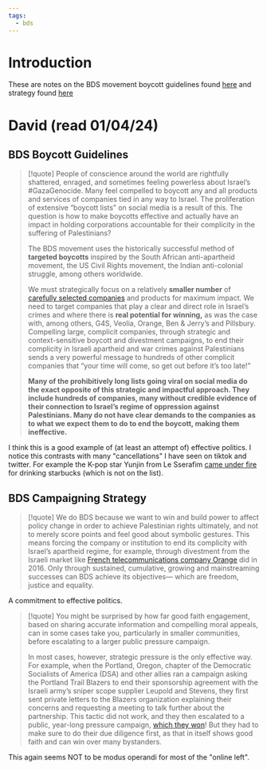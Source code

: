 ```yaml
---
tags:
  - bds
---
```

# Introduction 

These are notes on the BDS movement boycott guidelines found [here](https://bdsmovement.net/Act-Now-Against-These-Companies-Profiting-From-Genocide) and strategy found [here](https://bdsmovement.net/BDS-Guide-Strategic-Campaigning)

# David (read 01/04/24)

## BDS Boycott Guidelines

> [!quote]
> People of conscience around the world are rightfully shattered, enraged, and sometimes feeling powerless about Israel’s \#GazaGenocide. Many feel compelled to boycott any and all products and services of companies tied in any way to Israel. The proliferation of extensive “boycott lists” on social media is a result of this. The question is how to make boycotts effective and actually have an impact in holding corporations accountable for their complicity in the suffering of Palestinians? 
> 
> The BDS movement uses the historically successful method of **targeted boycotts** inspired by the South African anti-apartheid movement, the US Civil Rights movement, the Indian anti-colonial struggle, among others worldwide. 
> 
> We must strategically focus on a relatively **smaller number** of [carefully selected companies](https://bdsmovement.net/BDS-Guide-Strategic-Campaigning) and products for maximum impact. We need to target companies that play a clear and direct role in Israel’s crimes and where there is **real potential for winning,** as was the case with, among others, G4S, Veolia, Orange, Ben & Jerry’s and Pillsbury. Compelling large, complicit companies, through strategic and context-sensitive boycott and divestment campaigns, to end their complicity in Israeli apartheid and war crimes against Palestinians sends a very powerful message to hundreds of other complicit companies that “your time will come, so get out before it’s too late!”
> 
> **Many of the prohibitively long lists going viral on social media do the exact opposite of this strategic and impactful approach. They include hundreds of companies, many without credible evidence of their connection to Israel’s regime of oppression against Palestinians. Many do not have clear demands to the companies as to what we expect them to do to end the boycott, making them ineffective.**

I think this is a good example of (at least an attempt of) effective politics. I notice this contrasts with many "cancellations" I have seen on tiktok and twitter. For example the K-pop star Yunjin from Le Sserafim [came under fire](https://koreajoongangdaily.joins.com/news/2024-03-12/entertainment/kpop/Le-Sserafims-Huh-Yunjin-under-fire-for-drinking-proIsrael-Starbucks/2000191) for drinking starbucks (which is not on the list). 

## BDS Campaigning Strategy

> [!quote]
> We do BDS because we want to win and build power to affect policy change in order to achieve Palestinian rights ultimately, and not to merely score points and feel good about symbolic gestures. This means forcing the company or institution to end its complicity with Israel’s apartheid regime, for example, through divestment from the Israeli market like [French telecommunications company Orange](https://bdsmovement.net/news/orange-drops-israel-affiliate-following-inspiring-bds-campaign) did in 2016. Only through sustained, cumulative, growing and mainstreaming successes can BDS achieve its objectives— which are freedom, justice and equality.

A commitment to effective politics. 

> [!quote]
> You might be surprised by how far good faith engagement, based on sharing accurate information and compelling moral appeals, can in some cases take you, particularly in smaller communities, before escalating to a larger public pressure campaign.
> 
> In most cases, however, strategic pressure is the only effective way. For example, when the Portland, Oregon, chapter of the Democratic Socialists of America (DSA) and other allies ran a campaign asking the Portland Trail Blazers to end their sponsorship agreement with the Israeli army’s sniper scope supplier Leupold and Stevens, they first sent private letters to the Blazers organization explaining their concerns and requesting a meeting to talk further about the partnership. This tactic did not work, and they then escalated to a public, year-long pressure campaign, [which they won](https://truthout.org/articles/a-bds-campaign-tackles-the-sports-industry-in-portland-and-wins/)! But they had to make sure to do their due diligence first, as that in itself shows good faith and can win over many bystanders.

This again seems NOT to be modus operandi for most of the "online left".